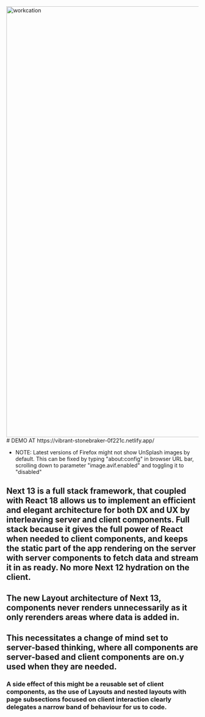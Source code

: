 <img width="1126" alt="workcation" src="https://user-images.githubusercontent.com/1424640/211996581-f3fd3cee-5192-486a-85c7-57b30b1c0371.png">
# DEMO AT https://vibrant-stonebraker-0f221c.netlify.app/


* NOTE: Latest versions of Firefox might not show UnSplash images by default. This can be fixed by typing "about:config" in browser URL bar, scrolling down to parameter "image.avif.enabled" and toggling it to "disabled"

## Next 13 is a full stack framework, that coupled with React 18 allows us to implement an efficient and elegant architecture for both DX and UX by interleaving server and client components. Full stack because it gives the full power of React when needed to  client components, and keeps the static part of the app rendering on the server with server components to fetch data and stream it in as ready. No more Next 12  hydration on the client.

## The new Layout architecture of Next 13, components never renders unnecessarily as it only rerenders areas where data is added in.

## This necessitates a change of mind set to server-based thinking, where all components are server-based and client components are on.y used when they are needed.

### A side effect of this might be a reusable set of client components, as the use of Layouts and nested layouts with page subsections focused on client interaction clearly delegates a narrow band of behaviour for us to code.
